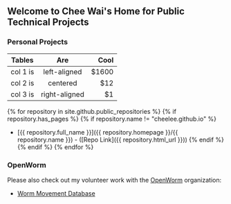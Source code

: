 ## Welcome to Chee Wai's Home for Public Technical Projects

### Personal Projects

| Tables   |      Are      |  Cool |
|----------|:-------------:|------:|
| col 1 is |  left-aligned | $1600 |
| col 2 is |    centered   |   $12 |
| col 3 is | right-aligned |    $1 |
{% for repository in site.github.public_repositories %}
   {% if repository.has_pages %}
      {% if repository.name != "cheelee.github.io" %}
  * [{{ repository.full_name }}]({{ repository.homepage }}/{{ repository.name }}) - ([Repo Link]({{ repository.html_url }}))
      {% endif %}
   {% endif %}
{% endfor %}

### OpenWorm

Please also check out my volunteer work with the
[OpenWorm](https://github.com/openworm) organization:

- [Worm Movement Database](https://github.com/openworm/movement_cloud) 

